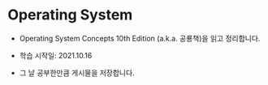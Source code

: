 # Operating System

- Operating System Concepts 10th Edition (a.k.a. 공룡책)을 읽고 정리합니다.
  
- 학습 시작일: 2021.10.16

- 그 날 공부한만큼 게시물을 저장합니다.